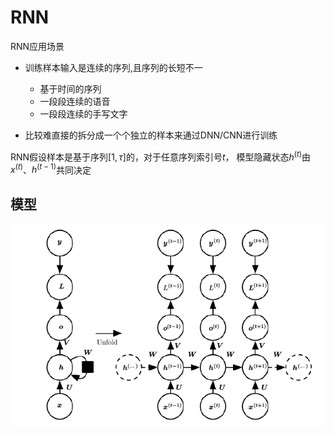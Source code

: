 #	RNN

RNN应用场景

-	训练样本输入是连续的序列,且序列的长短不一
	-	基于时间的序列
	-	一段段连续的语音
	-	一段段连续的手写文字

-	比较难直接的拆分成一个个独立的样本来通过DNN/CNN进行训练

RNN假设样本是基于序列$[1, \tau]$的，对于任意序列索引号$t$，
模型隐藏状态$h^{(t)}$由$x^{(t)}$、$h^{(t-1)}$共同决定

##	模型

![rnn_unfolding](imgs/rnn_unfolding.png)






